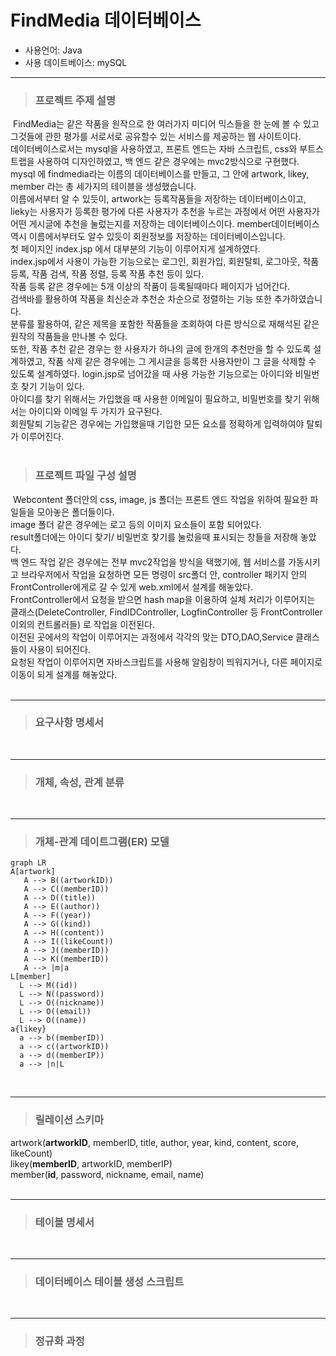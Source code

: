 # FindMedia 데이터베이스
* 사용언어: Java
* 사용 데이트베이스: mySQL
___
>### 프로젝트 주제 설명
&nbsp;FindMedia는 같은 작품을 원작으로 한 여러가지 미디어 믹스들을 한 눈에 볼 수 있고 그것들에 관한 평가를 서로서로 공유할수 있는 서비스를 제공하는 웹 사이트이다.  
데이터베이스로서는 mysql을 사용하였고, 프론트 엔드는 자바 스크립트, css와 부트스트랩을 사용하여 디자인하였고, 백 엔드 같은 경우에는 mvc2방식으로 구현했다.
mysql 에 findmedia라는 이름의 데이터베이스를 만들고, 그 안에 artwork, likey, member 라는 총 세가지의 테이블을 생성했습니다.   
이름에서부터 알 수 있듯이, artwork는 등록작품들을 저장하는 데이터베이스이고, lieky는 사용자가 등록한 평가에 다른 사용자가 추천을 누르는 과정에서 어떤 사용자가 어떤 게시글에 추천을 눌렀는지를 저장하는 데이터베이스이다. member데이터베이스 역시 이름에서부터도 알수 있듯이 회원정보를 저장하는 데이터베이스입니다.  
첫 페이지인 index.jsp 에서 대부분의 기능이 이루어지게 설계하였다.  
index.jsp에서 사용이 가능한 기능으로는 로그인, 회원가입, 회원탈퇴, 로그아웃, 작품 등록, 작품 검색, 작품 정렬, 등록 작품 추천 등이 있다.  
작품 등록 같은 경우에는 5개 이상의 작품이 등록될때마다 페이지가 넘어간다.  
검색바를 활용하여 작품을 최신순과 추천순 차순으로 정렬하는 기능 또한 추가하였습니다.  
분류를 활용하여, 같은 제목을 포함한 작품들을 조회하여 다른 방식으로 재해석된 같은 원작의 작품들을 만나볼 수 있다.  
또한, 작품 추천 같은 경우는 한 사용자가 하나의 글에 한개의 추천만을 할 수 있도록 설계하였고, 작품 삭제 같은 경우에는 그 게시글을 등록한 사용자만이 그 글을 삭제할 수 있도록 설계하였다.
login.jsp로 넘어갔을 때 사용 가능한 기능으로는 아이디와 비밀번호 찾기 기능이 있다.  
아이디를 찾기 위해서는 가입했을 때 사용한 이메일이 필요하고, 비밀번호를 찾기 위해서는 아이디와 이메일 두 가지가 요구된다.  
회원탈퇴 기능같은 경우에는 가입했을때 기입한 모든 요소를 정확하게 입력하여야 탈퇴가 이루어진다.     
&nbsp;
>### 프로젝트 파일 구성 설명
&nbsp;Webcontent 폴더안의 css, image, js 폴더는 프론트 엔드 작업을 위하여 필요한 파일들을 모아놓은 폴더들이다.  
image 폴더 같은 경우에는 로고 등의 이미지 요소들이 포함 되어있다.  
result폴더에는 아이디 찾기/ 비밀번호 찾기를 눌렀을때 표시되는 창들을 저장해 놓았다.  
백 엔드 작업 같은 경우에는 전부 mvc2작업을 방식을 택했기에, 웹 서비스를 가동시키고 브라우저에서 작업을 요청하면 모든 명령이 src폴더 안, controller 패키지 안의 FrontController에게로 갈 수 있게 web.xml에서 설계를 해놓았다.  
FrontController에서 요청을 받으면 hash map을 이용하여 실체 처리가 이루어지는 클래스(DeleteController, FindIDController, LogfinController 등 FrontController 이외의 컨트롤러들) 로 작업을 이전된다.  
이전된 곳에서의 작업이 이루어지는 과정에서 각각의 맞는 DTO,DAO,Service 클래스들이 사용이 되어진다.  
요청된 작업이 이루어지면 자바스크립트를 사용해 알림창이 띄워지거나, 다른 페이지로 이동이 되게 설계를 해놓았다.  
&nbsp;
___
>### 요구사항 명세서

&nbsp;
___
>### 개체, 속성, 관계 분류

&nbsp;
___
>### 개체-관계 데이트그램(ER) 모델

```mermaid
graph LR
A[artwork]
   A --> B((artworkID))
   A --> C((memberID))
   A --> D((title))
   A --> E((author))
   A --> F((year))
   A --> G((kind))
   A --> H((content))
   A --> I((likeCount))
   A --> J((memberID))
   A --> K((memberID))
   A --> |m|a
L[member]
  L --> M((id))
  L --> N((password))
  L --> O((nickname))
  L --> O((email))
  L --> O((name))
a{likey}
  a --> b((memberID))
  a --> c((artworkID))
  a --> d((memberIP))
  a --> |n|L

```
&nbsp;
___
>### 릴레이션 스키마

artwork(__artworkID__, memberID, title, author, year, kind, content, score, likeCount)  
likey(__memberID__, artworkID, memberIP)  
member(__id__, password, nickname, email, name)  
&nbsp;
___
>### 테이블 명세서
&nbsp;
___
>### 데이터베이스 테이블 생성 스크립트  
&nbsp;
___
>### 정규화 과정  
